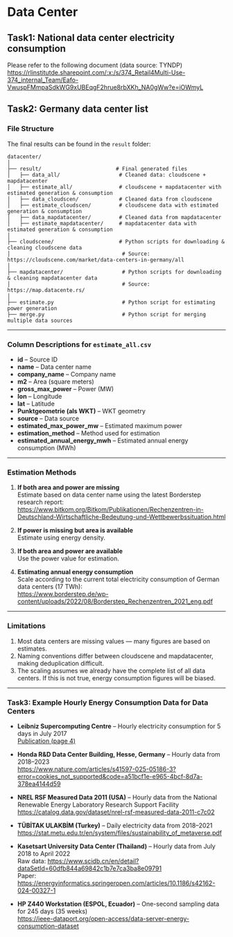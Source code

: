 # Data Center

## Task1: National data center electricity consumption

Please refer to the following document (data source: TYNDP)
https://rlinstitutde.sharepoint.com/:x:/s/374_Retail4Multi-Use-374_internal_Team/Eafo-VwuspFMmpaSdkWG9xUBEqgF2hrue8rbXKh_NA0gWw?e=iOWmyL

## Task2:  Germany data center list
### File Structure

The final results can be found in the `result` folder:

```
datacenter/
│
├── result/                        # Final generated files
│   ├── data_all/                   # Cleaned data: cloudscene + mapdatacenter
│   ├── estimate_all/               # cloudscene + mapdatacenter with estimated generation & consumption
│   ├── data_cloudscen/             # Cleaned data from cloudscene
│   ├── estimate_cloudscen/         # cloudscene data with estimated generation & consumption
│   ├── data_mapdatacenter/         # Cleaned data from mapdatacenter
│   ├── estimate_mapdatacenter/     # mapdatacenter data with estimated generation & consumption
│
├── cloudscene/                     # Python scripts for downloading & cleaning cloudscene data
│                                    # Source: https://cloudscene.com/market/data-centers-in-germany/all
│
├── mapdatacenter/                   # Python scripts for downloading & cleaning mapdatacenter data
│                                    # Source: https://map.datacente.rs/
│
├── estimate.py                      # Python script for estimating power generation
├── merge.py                         # Python script for merging multiple data sources
```

---

### Column Descriptions for `estimate_all.csv`

- **id** – Source ID  
- **name** – Data center name  
- **company_name** – Company name  
- **m2** – Area (square meters)  
- **gross_max_power** – Power (MW)  
- **lon** – Longitude  
- **lat** – Latitude  
- **Punktgeometrie (als WKT)** – WKT geometry  
- **source** – Data source  
- **estimated_max_power_mw** – Estimated maximum power  
- **estimation_method** – Method used for estimation  
- **estimated_annual_energy_mwh** – Estimated annual energy consumption (MWh)  

---

### Estimation Methods

1. **If both area and power are missing**  
   Estimate based on data center name using the latest Borderstep research report:  
   <https://www.bitkom.org/Bitkom/Publikationen/Rechenzentren-in-Deutschland-Wirtschaftliche-Bedeutung-und-Wettbewerbssituation.html>  

2. **If power is missing but area is available**  
   Estimate using energy density.

3. **If both area and power are available**  
   Use the power value for estimation.

4. **Estimating annual energy consumption**  
   Scale according to the current total electricity consumption of German data centers (17 TWh):  
   <https://www.borderstep.de/wp-content/uploads/2022/08/Borderstep_Rechenzentren_2021_eng.pdf>

---

### Limitations

1. Most data centers are missing values — many figures are based on estimates.  
2. Naming conventions differ between cloudscene and mapdatacenter, making deduplication difficult.  
3. The scaling assumes we already have the complete list of all data centers. If this is not true, energy consumption figures will be biased.  

---

### Task3: Example Hourly Energy Consumption Data for Data Centers

- **Leibniz Supercomputing Centre** – Hourly electricity consumption for 5 days in July 2017  
  [Publication (page 4)](https://gwdg.de/hpc/_publications/iobassfeac19/publication.pdf)

- **Honda R&D Data Center Building, Hesse, Germany** – Hourly data from 2018–2023  
  <https://www.nature.com/articles/s41597-025-05186-3?error=cookies_not_supported&code=a51bcf1e-e965-4bcf-8d7a-378ea4144d59>

- **NREL RSF Measured Data 2011 (USA)** – Hourly data from the National Renewable Energy Laboratory Research Support Facility  
  <https://catalog.data.gov/dataset/nrel-rsf-measured-data-2011-c7c02>

- **TÜBİTAK ULAKBİM (Turkey)** – Daily electricity data from 2018–2021  
  <https://stat.metu.edu.tr/en/system/files/sustainability_of_metaverse.pdf>

- **Kasetsart University Data Center (Thailand)** – Hourly data from July 2018 to April 2022  
  Raw data: <https://www.scidb.cn/en/detail?dataSetId=60dfb844a69842c1b7e7ca3ba8e09791>  
  Paper: <https://energyinformatics.springeropen.com/articles/10.1186/s42162-024-00327-1>

- **HP Z440 Workstation (ESPOL, Ecuador)** – One-second sampling data for 245 days (35 weeks)  
  <https://ieee-dataport.org/open-access/data-server-energy-consumption-dataset>

